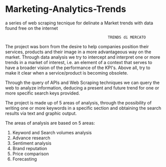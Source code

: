 # Marketing-Analytics-Trends
a series of web scraping tecnique for delinate a Market trends with data found free on the internet


                                                  TRENDS di MERCATO


The project was born from the desire to help companies position their services, products and their image in a more advantageous way on the market. Through data analysis we try to intercept and
interpret one or more trends in a market of interest, i.e. an element of a context that serves to have a broader vision of the performance of the KPI's. Above all, try to make it clear when a service/product is becoming obsolete.

Through the query of APIs and Web Scraping techniques we can query the web to analyze information, deducing a present and future trend for one or more specific search keys provided.

The project is made up of 5 areas of analysis, through the possibility of writing one or more keywords in a specific section and obtaining the search results via text and graphic output.


The areas of analysis are based on 5 areas:
1. Keyword and Search volumes analysis
2. Advance research
3. Sentiment analysis
4. Brand reputation
5. Price comparison
6. Forecasting
